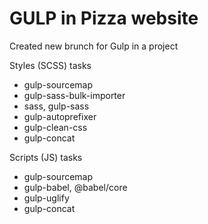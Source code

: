 # GULP in Pizza website

Created new brunch for Gulp in a project

Styles (SCSS) tasks
- gulp-sourcemap
- gulp-sass-bulk-importer
- sass, gulp-sass
- gulp-autoprefixer
- gulp-clean-css
- gulp-concat


Scripts (JS) tasks
- gulp-sourcemap
- gulp-babel, @babel/core
- gulp-uglify
- gulp-concat

